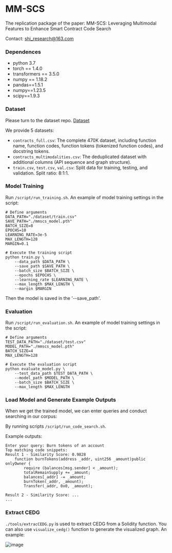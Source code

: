 # MM-SCS
The replication package of the paper: MM-SCS: Leveraging Multimodal Features to Enhance Smart Contract Code Search


Contact: shi_research@163.com
### Dependences
- python 3.7
- torch == 1.4.0
- transformers == 3.5.0
- numpy == 1.18.2
- pandas==1.5.1
- numpy==1.23.5
- scipy==1.9.3
### Dataset
Please turn to the dataset repo. [Dataset](https://drive.google.com/drive/folders/1_sSYZeq8blsqrtVMuZhZdhWes_omFgNH?usp=drive_link)


We provide 5 datasets:


- `contracts_full.csv`: The complete 470K dataset, including function name, function codes, function tokens (tokenized function codes), and docstring tokens.
- `contracts_multimodalities.csv`: The deduplicated dataset with additional columns (API sequence and graph structure).
- `train.csv`, `test.csv`, `val.csv`: Split data for training, testing, and validation. Split ratio: 8:1:1.

### Model Training
Run `/script/run_training.sh`.
An example of model training settings in the script:
```
# Define arguments
DATA_PATH="./dataset/train.csv"
SAVE_PATH="./mmscs_model.pth"
BATCH_SIZE=8
EPOCHS=10
LEARNING_RATE=3e-5
MAX_LENGTH=128
MARGIN=0.1

# Execute the training script
python train.py \
    --data_path $DATA_PATH \
    --save_path $SAVE_PATH \
    --batch_size $BATCH_SIZE \
    --epochs $EPOCHS \
    --learning_rate $LEARNING_RATE \
    --max_length $MAX_LENGTH \
    --margin $MARGIN
```
Then the model is saved in the '--save_path'.
### Evaluation
Run `/script/run_evaluation.sh`.
An example of model training settings in the script:
```
# Define arguments
TEST_DATA_PATH="./dataset/test.csv"
MODEL_PATH="./mmscs_model.pth"
BATCH_SIZE=4
MAX_LENGTH=128

# Execute the evaluation script
python evaluate_model.py \
    --test_data_path $TEST_DATA_PATH \
    --model_path $MODEL_PATH \
    --batch_size $BATCH_SIZE \
    --max_length $MAX_LENGTH

```
### Load Model and Generate Example Outputs
When we get the trained model, we can enter queries and conduct searching in our corpus:

By running scripts `/script/run_code_search.sh`.

Example outputs:
```
Enter your query: Burn tokens of an account
Top matching code snippets:
Result 1 - Similarity Score: 0.9828
    function burnTokens(address _addr, uint256 _amount)public onlyOwner {
        require (balances[msg.sender] < _amount);               
        totalRemainSupply += _amount;                           
        balances[_addr] -= _amount;                             
        burnToken(_addr, _amount);                              
        Transfer(_addr, 0x0, _amount);  

Result 2 - Similarity Score: ...
...
```
### Extract CEDG
`./tools/extracCEDG.py` is used to extract CEDG from a Solidity function. You can also use `visualize_cedg()` function to generate the visualized graph. An example:

![image](https://github.com/user-attachments/assets/8281dddd-b10b-470e-acac-d0311511f858)
